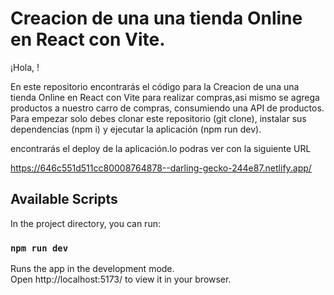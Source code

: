 # Creacion de una una tienda Online en React con Vite.

¡Hola, !

En este repositorio encontrarás el código para la Creacion de una una tienda Online en React con Vite para realizar compras,asi mismo se agrega productos a nuestro carro de compras, consumiendo una API de productos. Para empezar solo debes clonar este repositorio (git clone), instalar sus dependencias (npm i) y ejecutar la aplicación (npm run dev).

encontrarás el deploy de la aplicación.lo podras ver con la siguiente URL

https://646c551d511cc80008764878--darling-gecko-244e87.netlify.app/

## Available Scripts

In the project directory, you can run:

### `npm run dev`

Runs the app in the development mode.\
Open http://localhost:5173/ to view it in your browser.

